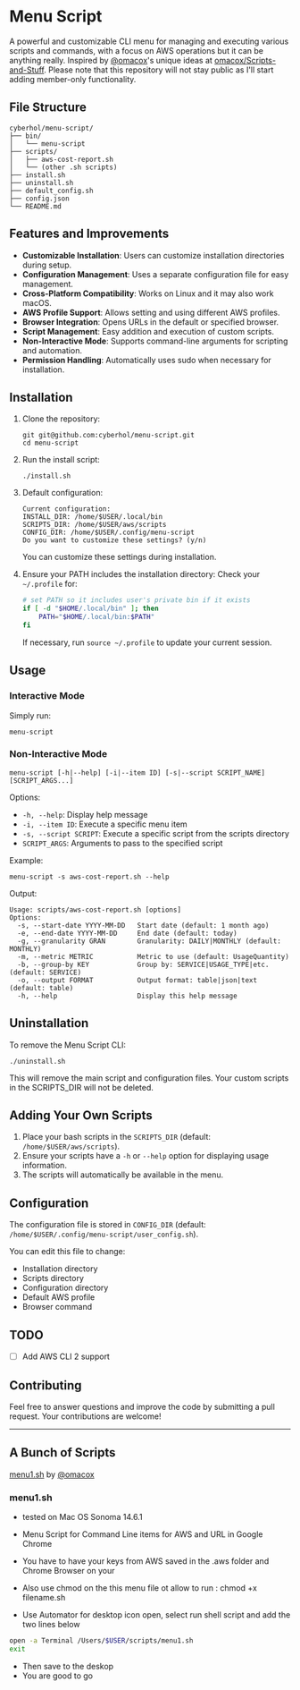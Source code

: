 # Menu Script

A powerful and customizable CLI menu for managing and executing various scripts and commands, with a focus on AWS operations but it can be anything really. Inspired by [@omacox](https://github.com/omacox)'s unique ideas at [omacox/Scripts-and-Stuff](https://github.com/omacox/Scripts-and-Stuff). Please note that this repository will not stay public as I'll start adding member-only functionality.

## File Structure

```
cyberhol/menu-script/
├── bin/
│   └── menu-script
├── scripts/
│   ├── aws-cost-report.sh
│   └── (other .sh scripts)
├── install.sh
├── uninstall.sh
├── default_config.sh
├── config.json
└── README.md
```

## Features and Improvements

- **Customizable Installation**: Users can customize installation directories during setup.
- **Configuration Management**: Uses a separate configuration file for easy management.
- **Cross-Platform Compatibility**: Works on Linux and it may also work macOS.
- **AWS Profile Support**: Allows setting and using different AWS profiles.
- **Browser Integration**: Opens URLs in the default or specified browser.
- **Script Management**: Easy addition and execution of custom scripts.
- **Non-Interactive Mode**: Supports command-line arguments for scripting and automation.
- **Permission Handling**: Automatically uses sudo when necessary for installation.

## Installation

1. Clone the repository:
   ```
   git git@github.com:cyberhol/menu-script.git
   cd menu-script
   ```

2. Run the install script:
   ```
   ./install.sh
   ```

3. Default configuration:
   ```
   Current configuration:
   INSTALL_DIR: /home/$USER/.local/bin
   SCRIPTS_DIR: /home/$USER/aws/scripts
   CONFIG_DIR: /home/$USER/.config/menu-script
   Do you want to customize these settings? (y/n)
   ```

   You can customize these settings during installation.

4. Ensure your PATH includes the installation directory:
   Check your `~/.profile` for:
   ```bash
   # set PATH so it includes user's private bin if it exists
   if [ -d "$HOME/.local/bin" ]; then
       PATH="$HOME/.local/bin:$PATH"
   fi
   ```

   If necessary, run `source ~/.profile` to update your current session.

## Usage

### Interactive Mode

Simply run:
```
menu-script
```

### Non-Interactive Mode

```
menu-script [-h|--help] [-i|--item ID] [-s|--script SCRIPT_NAME] [SCRIPT_ARGS...]
```

Options:
- `-h, --help`: Display help message
- `-i, --item ID`: Execute a specific menu item
- `-s, --script SCRIPT`: Execute a specific script from the scripts directory
- `SCRIPT_ARGS`: Arguments to pass to the specified script

Example:
```
menu-script -s aws-cost-report.sh --help
```

Output:
```
Usage: scripts/aws-cost-report.sh [options]
Options:
  -s, --start-date YYYY-MM-DD   Start date (default: 1 month ago)
  -e, --end-date YYYY-MM-DD     End date (default: today)
  -g, --granularity GRAN        Granularity: DAILY|MONTHLY (default: MONTHLY)
  -m, --metric METRIC           Metric to use (default: UsageQuantity)
  -b, --group-by KEY            Group by: SERVICE|USAGE_TYPE|etc. (default: SERVICE)
  -o, --output FORMAT           Output format: table|json|text (default: table)
  -h, --help                    Display this help message
```

## Uninstallation

To remove the Menu Script CLI:

```
./uninstall.sh
```

This will remove the main script and configuration files. Your custom scripts in the SCRIPTS_DIR will not be deleted.

## Adding Your Own Scripts

1. Place your bash scripts in the `SCRIPTS_DIR` (default: `/home/$USER/aws/scripts`).
2. Ensure your scripts have a `-h` or `--help` option for displaying usage information.
3. The scripts will automatically be available in the menu.

## Configuration

The configuration file is stored in `CONFIG_DIR` (default: `/home/$USER/.config/menu-script/user_config.sh`).

You can edit this file to change:
- Installation directory
- Scripts directory
- Configuration directory
- Default AWS profile
- Browser command

## TODO

- [ ] Add AWS CLI 2 support

## Contributing

Feel free to answer questions and improve the code by submitting a pull request. Your contributions are welcome!

---

## A Bunch of Scripts

[menu1.sh](https://github.com/omacox/Scripts-and-Stuff/blob/main/code/menu1.sh) by [@omacox](https://github.com/omacox)

### menu1.sh

- tested on Mac OS Sonoma 14.6.1

- Menu Script for Command Line items for AWS and URL in Google Chrome

- You have to have your keys from AWS saved in the .aws folder and Chrome Browser on your

- Also use chmod on the this menu file ot allow to run : chmod +x filename.sh

- Use Automator for desktop icon open, select run shell script and add the two lines below

```bash
open -a Terminal /Users/$USER/scripts/menu1.sh
exit
```

- Then save to the deskop
- You are good to go

